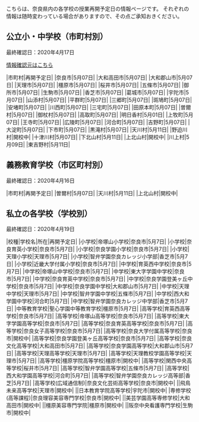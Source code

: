 こちらは、奈良県内の各学校の授業再開予定日の情報ページです。
それぞれの情報は随時変わっている場合がありますので、その点ご承知おきください。

## 公立小・中学校（市町村別）
最終確認日：2020年4月17日

<a href="https://this.kiji.is/623823532359320673?c=476913576246887521" target="_blank">情報確認元はこちら</a>

|市町村|再開予定日|
|奈良市|5月07日|
|大和高田市|5月07日|
|大和郡山市|5月07日|
|天理市|5月07日|
|橿原市|5月07日|
|桜井市|5月07日|
|五條市|5月07日|
|御所市|5月07日|
|生駒市|5月07日|
|香芝市|5月07日|
|葛城市|5月07日|
|宇陀市|5月07日|
|山添村|5月07日|
|平群町|5月07日|
|三郷町|5月07日|
|斑鳩町|5月07日|
|安堵町|5月07日|
|川西町|5月07日|
|三宅町|5月07日|
|田原本町|5月07日|
|曽爾村|5月07日|
|御杖村|5月07日|
|高取町|5月07日|
|明日香村|5月01日|
|上牧町|5月07日|
|王寺町|5月07日|
|広陵町|5月07日|
|河合町|5月07日|
|吉野町|5月07日|
|大淀町|5月07日|
|下市町|5月07日|
|黒滝村|5月07日|
|天川村|5月11日|
|野迫川村|開校中|
|十津川村|5月07日|
|下北山村|5月11日|
|上北山村|開校中|
|川上村|5月09日|
|東吉野村|5月11日|

## 義務教育学校（市区町村別）
最終確認日：2020年4月16日


|市町村|再開予定日|
|曽爾村|5月07日|
|天川村|5月11日|
|上北山村|開校中|

## 私立の各学校（学校別）
最終確認日：2020年4月19日

|校種|学校名|所在|再開予定日|
|小学校|帝塚山小学校|奈良市|5月7日|
|小学校|奈良育英小学校|奈良市|5月7日|
|小学校|奈良学園小学校|奈良市|5月7日|
|小学校|天理小学校|天理市|5月7日|
|小学校|智弁学園奈良カレッジ小学部|香芝市|5月7日|
|小学校|近畿大学付属小学校|奈良市|5月7日|
|中学校|育英西中学校|奈良市|5月7日|
|中学校|帝塚山中学校|奈良市|5月7日|
|中学校|東大字学園中学校|奈良市|5月7日|
|中学校|奈良育英中学校|奈良市|5月7日|
|中学校|奈良学園登美ヶ丘中学校|奈良市|5月7日|
|中学校|奈良学園中学校|大和郡山市|5月7日|
|中学校|天理中学校|天理市|5月7日|
|中学校|智弁学園中学校|五條市|5月7日|
|中学校|西大和学園中学校|河合町|5月7日|
|中学校|智弁学園奈良カレッジ中学部|香芝市|5月7日|
|中等教育学校|聖心学園中等教育学校|橿原市|5月7日|
|高等学校|育英西高等学校|奈良市|5月7日|
|高等学校|帝塚山高等学校|奈良市|5月7日|
|高等学校|東大字学園高等学校|奈良市|5月7日|
|高等学校|奈良育英高等学校|奈良市|5月7日|
|高等学校|奈良女子高等学校|奈良市|5月7日|
|高等学校|奈良大学付属高等学校|奈良市|開校中|
|高等学校|奈良学園登美ヶ丘高等学校|奈良市|5月7日|
|高等学校|奈良文化高等学校|大和高田市|5月7日|
|高等学校|奈良学園高等学校|大和郡山市|5月7日|
|高等学校|天理高等学校|天理市|5月7日|
|高等学校|天理教校学園高等学校|天理市|5月7日|
|高等学校|橿原学院高等学校|橿原市|開校中|
|高等学校|関西中央高等学校|桜井市|5月7日|
|高等学校|智弁学園高等学校|五條市|5月7日|
|高等学校|西大和学園高等学校|河合町|5月7日|
|高等学校|智弁学園奈良カレッジ高等部|香芝|5月7日|
|高等学校(広域通信制)|奈良文化芸術高等学校|奈良市|開校中|
||飛鳥未来高等学校|天理市|開校中|
||日本教育学院高等学校|宇陀市|開校中|
|専修学校(高等課程)|奈良理容美容専門学校|奈良市|開校中|
||美芸学園高等専修学校|大和高田市|開校中|
||橿原美容専門学院|橿原市|開校中|
||阪奈中央看護専門学校|生駒市|開校中|